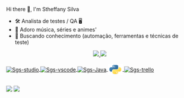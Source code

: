 Hi there 👋, I'm Stheffany Silva 
- 🛠 Analista de testes / QA 🖥
- 🎹 Adoro música, séries e animes'
- 🔎 Buscando conhecimento (automação, ferramentas e técnicas de teste)



<div align="center">
  <a href="https://github.com/StheffanySilva">
  <img height="180em" src="https://github-readme-stats.vercel.app/api?username=StheffanySilva&show_icons=true&theme=midnight-purple&include_all_commits=true&count_private=true"/>
  <img height="180em" src="https://github-readme-stats.vercel.app/api/top-langs/?username=StheffanySilva&layout=compact&langs_count=7&theme=midnight-purple"/>
</div>
<div style="display: inline_block"><br>  
  <img align="center" alt="Sgs-studio" height="30" width="40"src="https://cdn.jsdelivr.net/gh/devicons/devicon/icons/androidstudio/androidstudio-original.svg"> 
  <img align="center" alt="Sgs-vscode" height="30" width="40"src="https://cdn.jsdelivr.net/gh/devicons/devicon/icons/visualstudio/visualstudio-plain.svg">
  <img align="center" alt="Sgs-Java" height="30" width="40" src="https://cdn.jsdelivr.net/gh/devicons/devicon/icons/java/java-original.svg">
  <img align="center" alt="Sgs-Python" height="30" width="40" src="https://raw.githubusercontent.com/devicons/devicon/master/icons/python/python-original.svg">
  <img align="center" alt="Sgs-trello" height="30" width="40" src="https://cdn.jsdelivr.net/gh/devicons/devicon/icons/trello/trello-plain-wordmark.svg">
            
  ##

<div>
  <a href = "mailto:stheffany.gabtielle@gmail.com"><img src="https://img.shields.io/badge/Gmail-D14836?style=for-the-badge&logo=gmail&logoColor=white" target="_blank"></a>
  <a href="https://www.linkedin.com/in/stheffanysilva" target="_blank"><img src="https://img.shields.io/badge/-LinkedIn-%230077B5?style=for-the-badge&logo=linkedin&logoColor=white" target="_blank"></a> 
 </div>
